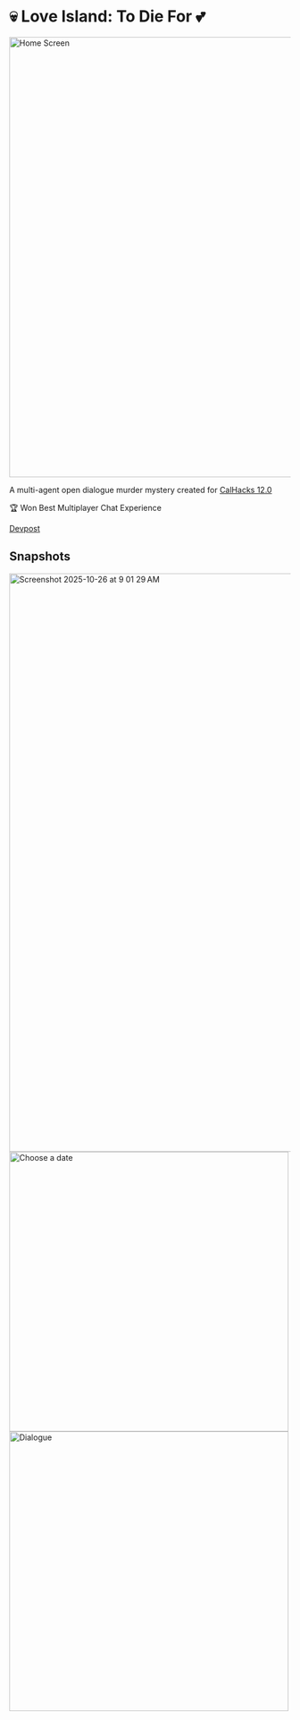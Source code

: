 # 💀 Love Island: To Die For 💕

<img width="1317" height="787" alt="Home Screen" src="https://github.com/user-attachments/assets/a43244f2-0811-43fd-90e4-ff836bfd0034" />

A multi-agent open dialogue murder mystery created for [CalHacks 12.0](https://cal-hacks-12-0.devpost.com/)

🏆 Won Best Multiplayer Chat Experience

[Devpost](https://devpost.com/software/love-island-to-die-for)

## Snapshots

<img width="1527" height="1034" alt="Screenshot 2025-10-26 at 9 01 29 AM" src="https://github.com/user-attachments/assets/65ce9cc0-ca01-4396-beb4-453d76a34a40" />


<img width="500"  alt="Choose a date" src="https://github.com/user-attachments/assets/cda9eefb-8235-4c39-a4c3-6a354ca3d5e6" />

<img width="500"  alt="Dialogue" src="https://github.com/user-attachments/assets/36c27a08-85da-4c7b-b1c3-7701e61c0f4b" />
